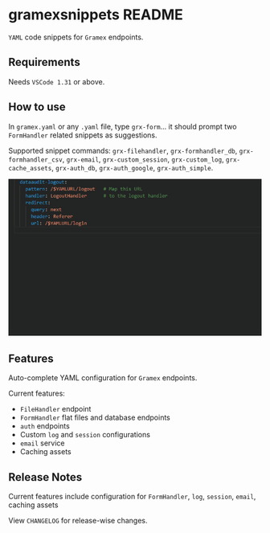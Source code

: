 # gramexsnippets README

`YAML` code snippets for `Gramex` endpoints.

## Requirements

Needs `VSCode 1.31` or above.

## How to use

In `gramex.yaml` or any `.yaml` file, type `grx-form`... it should prompt two `FormHandler` related snippets as suggestions.

Supported snippet commands: `grx-filehandler`, `grx-formhandler_db`, `grx-formhandler_csv`, `grx-email`, `grx-custom_session`, `grx-custom_log`, `grx-cache_assets`, `grx-auth_db`, `grx-auth_google`, `grx-auth_simple`.

![how gramex snippet works](images/gramex-snippets.gif)

## Features

Auto-complete YAML configuration for `Gramex` endpoints.

Current features:

- `FileHandler` endpoint
- `FormHandler` flat files and database endpoints
- `auth` endpoints
- Custom `log` and `session` configurations
- `email` service
- Caching assets

## Release Notes

Current features include configuration for `FormHandler`, `log`, `session`, `email`, caching assets

View `CHANGELOG` for release-wise changes.
